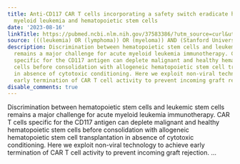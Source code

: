 ```yaml
---
title: Anti-CD117 CAR T cells incorporating a safety switch eradicate human acute
  myeloid leukemia and hematopoietic stem cells
date: '2023-08-16'
linkTitle: https://pubmed.ncbi.nlm.nih.gov/37583386/?utm_source=curl&utm_medium=rss&utm_campaign=pubmed-2&utm_content=1Rkszs2HVZ2RHP33OibaNFew6VK-LzjJWTD4GwmLlk8B-wCceh&fc=20220923065203&ff=20230816180836&v=2.17.9.post6+86293ac
source: (((leukemia) OR (lymphoma)) OR (myeloma)) AND (Stanford University[Affiliation])
description: Discrimination between hematopoietic stem cells and leukemic stem cells
  remains a major challenge for acute myeloid leukemia immunotherapy. CAR T cells
  specific for the CD117 antigen can deplete malignant and healthy hematopoietic stem
  cells before consolidation with allogeneic hematopoietic stem cell transplantation
  in absence of cytotoxic conditioning. Here we exploit non-viral technology to achieve
  early termination of CAR T cell activity to prevent incoming graft rejection. ...
disable_comments: true
---
```

Discrimination between hematopoietic stem cells and leukemic stem cells remains a major challenge for acute myeloid leukemia immunotherapy. CAR T cells specific for the CD117 antigen can deplete malignant and healthy hematopoietic stem cells before consolidation with allogeneic hematopoietic stem cell transplantation in absence of cytotoxic conditioning. Here we exploit non-viral technology to achieve early termination of CAR T cell activity to prevent incoming graft rejection. ...
